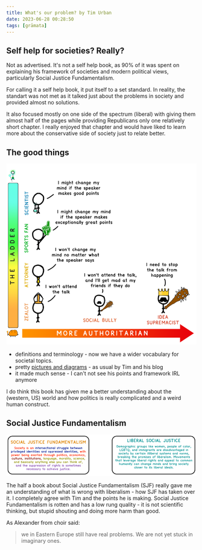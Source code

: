 ```yaml
---
title: What's our problem? by Tim Urban
date: 2023-06-28 00:28:50
tags: [grāmata]
---
```


## Self help for societies? Really?

Not as advertised. It's not a self help book, as 90% of it was spent on explaining his framework of societies and modern political views, particularly Social Justice Fundamentalism.

For calling it a self help book, it put itself to a set standard. In reality, the standart was not met as it talked just about the problems in society and provided almost no solutions.

It also focused mostly on one side of the spectrum (liberal) with giving them almost half of the pages while providing Republicans only one relatively short chapter. I really enjoyed that chapter and would have liked to learn more about the conservative side of society just to relate better.

## The good things

![The mind ladder vs authoritarianism](images/wbw-ladder.png)

- definitions and terminology - now we have a wider vocabulary for societal topics.
- pretty [pictures and diagrams](/docs/Whats-Our-Problem-Audiobook-Visuals-Companion.pdf) - as usual by Tim and his blog
- it made much sense - I can't not see his points and framework IRL anymore

I do think this book has given me a better understanding about the (western, US) world and how politics is really complicated and a weird human construct.

## Social Justice Fundamentalism

![Social Justice Fundamentalism vs Liberal Social Justice](images/wbw-sjf.png)

The half a book about Social Justice Fundamentalism (SJF) really gave me an understanding of what is wrong with liberalism - how SJF has taken over it. I completely agree with Tim and the points he is making. Social Justice Fundamentalism is rotten and has a low rung quality - it is not scientific thinking, but stupid shouting and doing more harm than good.

As Alexander from choir said:
> we in Eastern Europe still have real problems. We are not yet stuck in imaginary ones.
